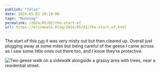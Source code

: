 ```yaml
---
publish: "false"
date: 2024-05-02 20:19:06
tags: "Running"
permalink: /2024/05/02/the-start-of
url: https://ericmwalk.blog/2024/05/02/the-start-of.html
---
```


The start of this [run](https://strava.com/activities/11317966941) it was very misty out but then cleared up. Overall just plugging away at some miles but being careful of the geese I came across as I saw some little ones out there too, and I know they’re protective.

![Two geese walk on a sidewalk alongside a grassy area with trees, near a residential street.](https://ericmwalk.blog/uploads/2024/img-8800.jpeg)
